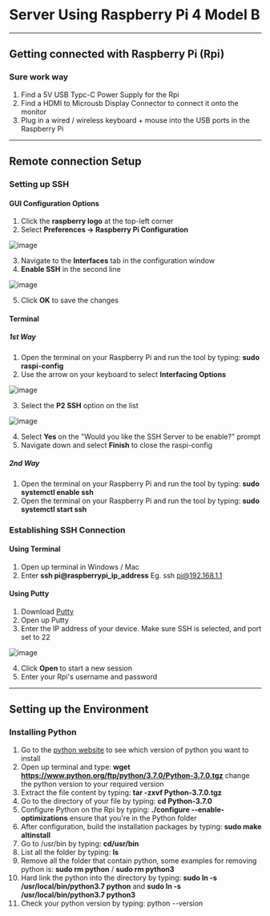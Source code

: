 # Server Using Raspberry Pi 4 Model B

---

## Getting connected with Raspberry Pi (Rpi)

### Sure work way
1) Find a 5V USB Typc-C Power Supply for the Rpi
2) Find a HDMI to Microusb Display Connector to connect it onto the monitor
3) Plug in a wired / wireless keyboard + mouse into the USB ports in the Raspberry Pi

---

## Remote connection Setup

### Setting up SSH

#### GUI Configuration Options

1) Click the **raspberry logo** at the top-left corner
2) Select **Preferences -> Raspberry Pi Configuration**

![image](https://user-images.githubusercontent.com/25051402/203454900-f114cefd-20f4-4d9d-8dde-be7f17215e52.png)

3) Navigate to the **Interfaces** tab in the configuration window
4) **Enable SSH** in the second line

![image](https://user-images.githubusercontent.com/25051402/203455015-c01160ba-9dac-4e90-965f-0e6a3c2683ab.png)

5) Click **OK** to save the changes

#### Terminal

##### 1st Way
1) Open the terminal on your Raspberry Pi and run the tool by typing: **sudo raspi-config**
2) Use the arrow on your keyboard to select **Interfacing Options**

![image](https://user-images.githubusercontent.com/25051402/203455152-a2cf0261-6cad-46fd-b8e4-6e98df916824.png)

3) Select the **P2 SSH** option on the list

![image](https://user-images.githubusercontent.com/25051402/203455204-da0f3786-f441-4e57-aae3-d32d050fceff.png)

4) Select **Yes** on the "Would you like the SSH Server to be enable?" prompt
5) Navigate down and select **Finish** to close the raspi-config
  
##### 2nd Way
1) Open the terminal on your Raspberry Pi and run the tool by typing: **sudo systemctl enable ssh**
2) Open the terminal on your Raspberry Pi and run the tool by typing: **sudo systemctl start ssh**


### Establishing SSH Connection

#### Using Terminal
1) Open up terminal in Windows / Mac
2) Enter **ssh pi@raspberrypi_ip_address** Eg. ssh pi@192.168.1.1

#### Using Putty

1) Download [Putty](https://www.chiark.greenend.org.uk/~sgtatham/putty/latest.html)
2) Open up Putty
3) Enter the IP address of your device. Make sure SSH is selected, and port set to 22

![image](https://user-images.githubusercontent.com/25051402/203456723-640e56d1-dfe9-471f-8ce7-3dceb21b777d.png)

4) Click **Open** to start a new session
5) Enter your Rpi's username and password

---

## Setting up the Environment

### Installing Python

1) Go to the [python website](https://www.python.org/ftp/python/) to see which version of python you want to install
2) Open up terminal and type: **wget https://www.python.org/ftp/python/3.7.0/Python-3.7.0.tgz** change the python version to your required version
3) Extract the file content by typing: **tar -zxvf Python-3.7.0.tgz**
4) Go to the directory of your file by typing: **cd Python-3.7.0**
5) Configure Python on the Rpi by typing: **./configure --enable-optimizations** ensure that you're in the Python folder
6) After configuration, build the installation packages by typing: **sudo make altinstall**
7) Go to /usr/bin by typing: **cd/usr/bin**
8) List all the folder by typing: **ls**
9) Remove all the folder that contain python, some examples for removing python is: **sudo rm python** / **sudo rm python3**
10) Hard link the python into the directory by typing: **sudo ln -s /usr/local/bin/python3.7 python** and **sudo ln -s /usr/local/bin/python3.7 python3**
11) Check your python version by typing: python --version
